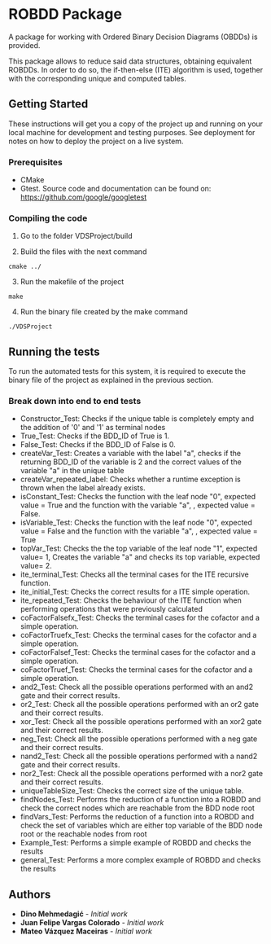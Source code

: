 # ROBDD Package

 A package for working with Ordered Binary Decision Diagrams (OBDDs) is provided.
 
 This package allows to reduce said data structures, obtaining equivalent ROBDDs. In order to do so, the if-then-else (ITE) algorithm is used,
 together with the corresponding unique and computed tables.

## Getting Started

These instructions will get you a copy of the project up and running on your local machine for development and testing purposes. See deployment for notes on how to deploy the project on a live system.

### Prerequisites

* CMake
* Gtest. Source code and documentation can be found on: https://github.com/google/googletest


### Compiling the code

1. Go to the folder VDSProject/build

2. Build the files with the next command  
```
cmake ../
```

3. Run the makefile of the project 

```
make
```

4. Run the binary file created by the make command

```
./VDSProject
```

## Running the tests

To run the automated tests for this system, it is required to execute the binary file of the project as explained in the previous section.

### Break down into end to end tests

* Constructor_Test: Checks if the unique table is completely empty and the addition of '0' and '1' as terminal nodes
* True_Test: Checks if the BDD_ID of True is 1.
* False_Test: Checks if the BDD_ID of False is 0.
* createVar_Test: Creates a variable with the label "a", checks if the returning BDD_ID of the variable is 2 and the correct values of the variable "a" in the unique table
* createVar_repeated_label: Checks whether a runtime exception is thrown when the label already exists.
* isConstant_Test: Checks the function with the leaf node "0", expected value = True and the function with the variable "a", , expected value = False.
* isVariable_Test: Checks the function with the leaf node "0", expected value = False and the function with the variable "a", , expected value = True
* topVar_Test: Checks the the top variable of the leaf node "1", expected value= 1, Creates the variable "a" and checks its top variable, expected value= 2.
* ite_terminal_Test: Checks all the terminal cases for the ITE recursive function.
* ite_initial_Test: Checks the correct results for a ITE simple operation.
* ite_repeated_Test: Checks the behaviour of the ITE function when performing operations that were previously calculated
* coFactorFalsefx_Test: Checks the terminal cases for the cofactor and a simple operation.  
* coFactorTruefx_Test: Checks the terminal cases for the cofactor and a simple operation.
* coFactorFalsef_Test: Checks the terminal cases for the cofactor and a simple operation.
* coFactorTruef_Test: Checks the terminal cases for the cofactor and a simple operation.
* and2_Test: Check all the possible operations performed with an and2 gate and their correct results.
* or2_Test: Check all the possible operations performed with an or2 gate and their correct results.
* xor_Test: Check all the possible operations performed with an xor2 gate and their correct results.
* neg_Test: Check all the possible operations performed with a neg gate and their correct results.
* nand2_Test: Check all the possible operations performed with a nand2 gate and their correct results.
* nor2_Test: Check all the possible operations performed with a nor2 gate and their correct results.
* uniqueTableSize_Test: Checks the correct size of the unique table.
* findNodes_Test: Performs the reduction of a function into a ROBDD and check the correct nodes which are reachable from the BDD node root
* findVars_Test: Performs the reduction of a function into a ROBDD and check the set of variables which are either top variable of the BDD node root or the reachable nodes from root
* Example_Test: Performs a simple example of ROBDD and checks the results
* general_Test: Performs a more complex example of ROBDD and checks the results




## Authors

* **Dino Mehmedagić** - *Initial work* 
* **Juan Felipe Vargas Colorado** - *Initial work* 
* **Mateo Vázquez Maceiras** - *Initial work* 


